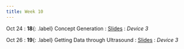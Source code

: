 ```yaml
---
title: Week 10
---
```


Oct 24
: **18**{: .label} Concept Generation
  : [Slides](https://bcourses.berkeley.edu/courses/1526813/files/folder/Lectures?preview=87251847)
: _Device 3_

Oct 26
: **19**{: .label} Getting Data through Ultrasound
  : [Slides](https://bcourses.berkeley.edu/courses/1526813/files/folder/Lectures?preview=87275352)
: _Device 3_

